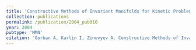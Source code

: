 ```yaml
---
title: 'Constructive Methods of Invariant Manifolds for Kinetic Problems'
collection: publications
permalink: /publication/2004_pub010
year: 2004
pubtype: 'MMN'
citation: 'Gorban A, Karlin I, Zinovyev A. Constructive Methods of Invariant Manifolds for Kinetic Problems. 2004. <i>Physics Reports</i> <b>396</b>, pp.197-403.<br>'
---
```

